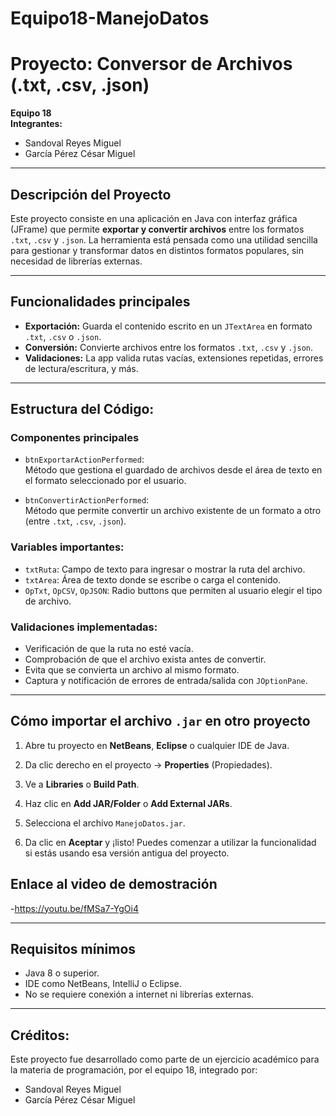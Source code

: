 # Equipo18-ManejoDatos
# Proyecto: Conversor de Archivos (.txt, .csv, .json)

**Equipo 18**  
**Integrantes:**
- Sandoval Reyes Miguel  
- García Pérez César Miguel

---

##  Descripción del Proyecto

Este proyecto consiste en una aplicación en Java con interfaz gráfica (JFrame) que permite **exportar y convertir archivos** entre los formatos `.txt`, `.csv` y `.json`. La herramienta está pensada como una utilidad sencilla para gestionar y transformar datos en distintos formatos populares, sin necesidad de librerías externas.

---

##  Funcionalidades principales

- **Exportación:** Guarda el contenido escrito en un `JTextArea` en formato `.txt`, `.csv` o `.json`.
- **Conversión:** Convierte archivos entre los formatos `.txt`, `.csv` y `.json`.
- **Validaciones:** La app valida rutas vacías, extensiones repetidas, errores de lectura/escritura, y más.

---

##  Estructura del Código:

###  Componentes principales

- `btnExportarActionPerformed`:  
  Método que gestiona el guardado de archivos desde el área de texto en el formato seleccionado por el usuario.

- `btnConvertirActionPerformed`:  
  Método que permite convertir un archivo existente de un formato a otro (entre `.txt`, `.csv`, `.json`).

###  Variables importantes:

- `txtRuta`: Campo de texto para ingresar o mostrar la ruta del archivo.
- `txtArea`: Área de texto donde se escribe o carga el contenido.
- `OpTxt`, `OpCSV`, `OpJSON`: Radio buttons que permiten al usuario elegir el tipo de archivo.

###  Validaciones implementadas:

- Verificación de que la ruta no esté vacía.
- Comprobación de que el archivo exista antes de convertir.
- Evita que se convierta un archivo al mismo formato.
- Captura y notificación de errores de entrada/salida con `JOptionPane`.

---

##  Cómo importar el archivo `.jar` en otro proyecto

1. Abre tu proyecto en **NetBeans**, **Eclipse** o cualquier IDE de Java.
2. Da clic derecho en el proyecto → **Properties** (Propiedades).

3. Ve a **Libraries** o **Build Path**.
4. Haz clic en **Add JAR/Folder** o **Add External JARs**.
5. Selecciona el archivo `ManejoDatos.jar`.
6. Da clic en **Aceptar** y ¡listo! Puedes comenzar a utilizar la funcionalidad si estás usando esa versión antigua del proyecto.






## Enlace al video de demostración

   -https://youtu.be/fMSa7-YgOi4

---

##  Requisitos mínimos

- Java 8 o superior.
- IDE como NetBeans, IntelliJ o Eclipse.
- No se requiere conexión a internet ni librerías externas.

---

## Créditos:

Este proyecto fue desarrollado como parte de un ejercicio académico para la materia de programación, por el equipo 18, integrado por:

- Sandoval Reyes Miguel  
- García Pérez César Miguel
